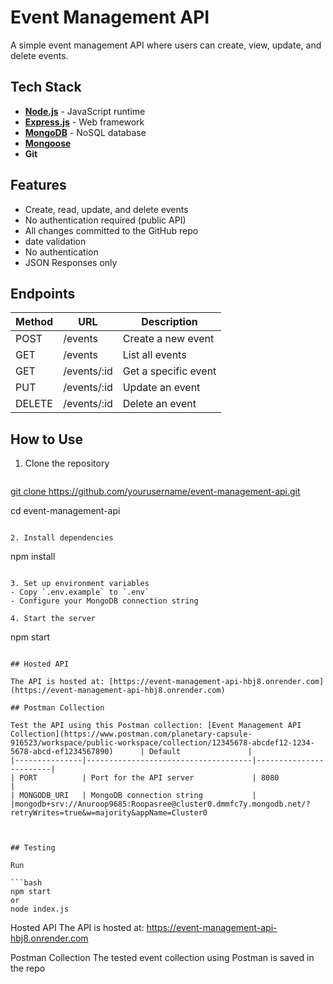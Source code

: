 
# Event Management API

A simple event management  API where users can create, view, update, and delete events.

## Tech Stack

- **[Node.js](https://nodejs.org/)** - JavaScript runtime
- **[Express.js](https://expressjs.com/)** - Web framework
- **[MongoDB](https://www.mongodb.com/)** - NoSQL database
- **[Mongoose](https://mongoosejs.com/)**
- **Git**

## Features

- Create, read, update, and delete events
- No authentication required (public API)
- All changes committed to the GitHub repo
- date validation
- No authentication
- JSON Responses only

## Endpoints

| Method | URL | Description |
|--------|-----|-------------|
| POST | /events | Create a new event |
| GET | /events | List all events |
| GET | /events/:id | Get a specific event |
| PUT | /events/:id | Update an event |
| DELETE | /events/:id | Delete an event |

## How to Use

1. Clone the repository
   ```
[   git clone https://github.com/yourusername/event-management-api.git
](https://github.com/Anuroop9685/event_management-api.git)   

cd event-management-api
   ```

2. Install dependencies
   ```
   npm install
   ```

3. Set up environment variables
   - Copy `.env.example` to `.env`
   - Configure your MongoDB connection string

4. Start the server
   ```
   npm start
   ```

## Hosted API

The API is hosted at: [https://event-management-api-hbj8.onrender.com](https://event-management-api-hbj8.onrender.com)

## Postman Collection

Test the API using this Postman collection: [Event Management API Collection](https://www.postman.com/planetary-capsule-916523/workspace/public-workspace/collection/12345678-abcdef12-1234-5678-abcd-ef1234567890)      | Default               |
|---------------|-------------------------------------|------------------------|
| PORT          | Port for the API server             | 8080                   |
| MONGODB_URI   | MongoDB connection string           | |mongodb+srv://Anuroop9685:Roopasree@cluster0.dmmfc7y.mongodb.net/?retryWrites=true&w=majority&appName=Cluster0



## Testing

Run 

```bash
npm start
or
node index.js
```
Hosted API
The API is hosted at: https://event-management-api-hbj8.onrender.com


Postman Collection
The tested event collection using Postman is saved in the repo




